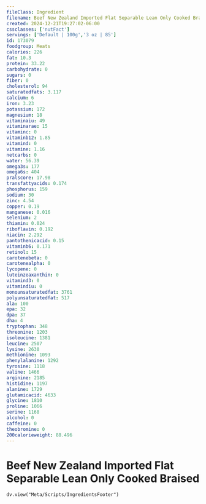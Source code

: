 ```yaml
---
fileClass: Ingredient
filename: Beef New Zealand Imported Flat Separable Lean Only Cooked Braised
created: 2024-12-21T19:27:02-06:00
cssclasses: ['nutFact']
servings: ['Default | 100g','3 oz | 85']
id: 173079
foodgroup: Meats
calories: 226
fat: 10.3
protein: 33.22
carbohydrate: 0
sugars: 0
fiber: 0
cholesterol: 94
saturatedfats: 3.117
calcium: 6
iron: 3.23
potassium: 172
magnesium: 18
vitaminaiu: 49
vitaminarae: 15
vitaminc: 0
vitaminb12: 1.85
vitamind: 0
vitamine: 1.16
netcarbs: 0
water: 56.39
omega3s: 177
omega6s: 404
pralscore: 17.98
transfattyacids: 0.174
phosphorus: 159
sodium: 30
zinc: 4.54
copper: 0.19
manganese: 0.016
selenium: 2
thiamin: 0.024
riboflavin: 0.192
niacin: 2.292
pantothenicacid: 0.15
vitaminb6: 0.171
retinol: 15
carotenebeta: 0
carotenealpha: 0
lycopene: 0
luteinzeaxanthin: 0
vitamind3: 0
vitamindiu: 0
monounsaturatedfat: 3761
polyunsaturatedfat: 517
ala: 100
epa: 32
dpa: 37
dha: 4
tryptophan: 348
threonine: 1203
isoleucine: 1381
leucine: 2507
lysine: 2630
methionine: 1093
phenylalanine: 1292
tyrosine: 1118
valine: 1466
arginine: 2185
histidine: 1197
alanine: 1729
glutamicacid: 4633
glycine: 1810
proline: 1066
serine: 1168
alcohol: 0
caffeine: 0
theobromine: 0
200calorieweight: 88.496
---
```


# Beef New Zealand Imported Flat Separable Lean Only Cooked Braised

```dataviewjs
dv.view("Meta/Scripts/IngredientsFooter")
```